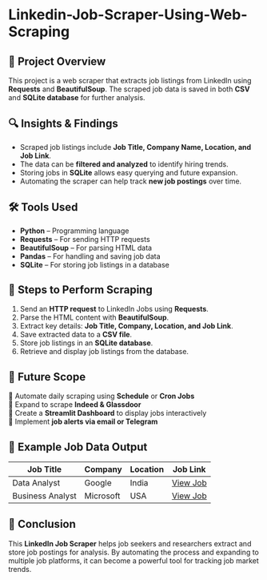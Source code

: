# Linkedin-Job-Scraper-Using-Web-Scraping

## 📌 **Project Overview**
This project is a web scraper that extracts job listings from LinkedIn using **Requests** and **BeautifulSoup**. The scraped job data is saved in both **CSV** and **SQLite database** for further analysis.

## 🔍 **Insights & Findings**
- Scraped job listings include **Job Title, Company Name, Location, and Job Link**.
- The data can be **filtered and analyzed** to identify hiring trends.
- Storing jobs in **SQLite** allows easy querying and future expansion.
- Automating the scraper can help track **new job postings** over time.

## 🛠 **Tools Used**
- **Python** – Programming language
- **Requests** – For sending HTTP requests
- **BeautifulSoup** – For parsing HTML data
- **Pandas** – For handling and saving job data
- **SQLite** – For storing job listings in a database

## 🚀 **Steps to Perform Scraping**
1. Send an **HTTP request** to LinkedIn Jobs using **Requests**.
2. Parse the HTML content with **BeautifulSoup**.
3. Extract key details: **Job Title, Company, Location, and Job Link**.
4. Save extracted data to a **CSV file**.
5. Store job listings in an **SQLite database**.
6. Retrieve and display job listings from the database.

## 🔗 **Future Scope**
🔹 Automate daily scraping using **Schedule** or **Cron Jobs**  
🔹 Expand to scrape **Indeed & Glassdoor**  
🔹 Create a **Streamlit Dashboard** to display jobs interactively  
🔹 Implement **job alerts via email or Telegram**  

## 📄 **Example Job Data Output**
| Job Title | Company | Location | Job Link |
|-----------|---------|----------|----------|
| Data Analyst | Google | India | [View Job](https://www.linkedin.com/jobs/view/123456) |
| Business Analyst | Microsoft | USA | [View Job](https://www.linkedin.com/jobs/view/654321) |

## 🎯 **Conclusion**
This **LinkedIn Job Scraper** helps job seekers and researchers extract and store job postings for analysis. By automating the process and expanding to multiple job platforms, it can become a powerful tool for tracking job market trends.

